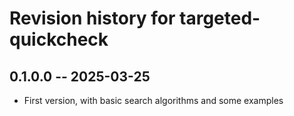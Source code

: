 # Revision history for targeted-quickcheck

## 0.1.0.0 -- 2025-03-25

* First version, with basic search algorithms and some examples
